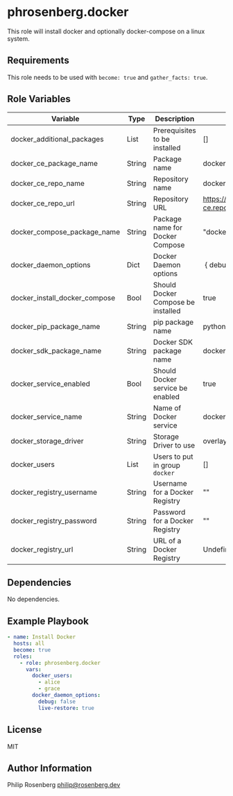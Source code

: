phrosenberg.docker
==================

This role will install docker and optionally docker-compose on a linux system.

Requirements
------------

This role needs to be used with `become: true` and `gather_facts: true`.


Role Variables
--------------
| Variable                      | Type   | Description                        | Default
| ---                           | ---    | ---                                | ---
| docker_additional_packages    | List   | Prerequisites to be installed      | []
| docker_ce_package_name        | String | Package name                       | docker
| docker_ce_repo_name           | String | Repository name                    | docker-ce
| docker_ce_repo_url            | String | Repository URL                     | https://download.docker.com/linux/centos/docker-ce.repo
| docker_compose_package_name   | String | Package name for Docker Compose    | "docker-compose"
| docker_daemon_options         | Dict   | Docker Daemon options              | { debug: false }
| docker_install_docker_compose | Bool   | Should Docker Compose be installed | true
| docker_pip_package_name       | String | pip package name                   | python-pip
| docker_sdk_package_name       | String | Docker SDK package name            | docker
| docker_service_enabled        | Bool   | Should Docker service be enabled   | true
| docker_service_name           | String | Name of Docker service             | docker
| docker_storage_driver         | String | Storage Driver to use              | overlay2
| docker_users                  | List   | Users to put in group `docker`     | []
| docker_registry_username      | String | Username for a Docker Registry     | ""
| docker_registry_password      | String | Password for a Docker Registry     | ""
| docker_registry_url           | String | URL of a Docker Registry           | Undefinded (Official Docker Registry is used)

Dependencies
------------

No dependencies.

Example Playbook
----------------
```yaml
- name: Install Docker
  hosts: all
  become: true
  roles:
    - role: phrosenberg.docker
      vars:
        docker_users:
          - alice
          - grace
        docker_daemon_options:
          debug: false
          live-restore: true
```

License
-------

MIT

Author Information
------------------

Philip Rosenberg
philip@rosenberg.dev
